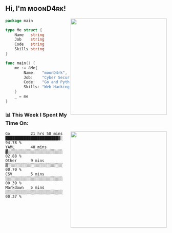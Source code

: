 <h2> Hi, I'm ᴍᴏᴏɴD4ʀᴋ!</h2>
<img align='right' src="https://github-readme-stats.vercel.app/api?username=moond4rk&show_icons=true&theme=radical" width="300">


```go
package main

type Me struct {
	Name   string
	Job    string
	Code   string
	Skills string
}

func main() {
	me := &Me{
		Name:   "moonD4rk",
		Job:    "Cyber Security Engineer",
		Code:   "Go and Python and Others",
		Skills: "Web Hacking ^o^",
	}
	_ = me
}
```



<h3>📊 This Week I Spent My Time On:</h3>
<img align='right' src="https://spotify-github-profile.vercel.app/api/view?uid=iftr63d5ost38g0o26wcjzd8k&cover_image=true&theme=novatorem" width="300">

<!--START_SECTION:waka-->
```text
Go         21 hrs 58 mins  ███████████████████████▓░   94.78 % 
YAML       40 mins         ▓░░░░░░░░░░░░░░░░░░░░░░░░   02.88 % 
Other      9 mins          ▒░░░░░░░░░░░░░░░░░░░░░░░░   00.70 % 
CSV        5 mins          ░░░░░░░░░░░░░░░░░░░░░░░░░   00.39 % 
Markdown   5 mins          ░░░░░░░░░░░░░░░░░░░░░░░░░   00.37 % 
```
<!--END_SECTION:waka-->

